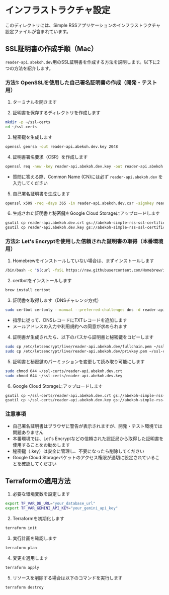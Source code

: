 # インフラストラクチャ設定

このディレクトリには、Simple RSSアプリケーションのインフラストラクチャ設定ファイルが含まれています。

## SSL証明書の作成手順（Mac）

`reader-api.abekoh.dev`用のSSL証明書を作成する方法を説明します。以下に2つの方法を紹介します。

### 方法1: OpenSSLを使用した自己署名証明書の作成（開発・テスト用）

1. ターミナルを開きます

2. 証明書を保存するディレクトリを作成します
```bash
mkdir -p ~/ssl-certs
cd ~/ssl-certs
```

3. 秘密鍵を生成します
```bash
openssl genrsa -out reader-api.abekoh.dev.key 2048
```

4. 証明書署名要求（CSR）を作成します
```bash
openssl req -new -key reader-api.abekoh.dev.key -out reader-api.abekoh.dev.csr
```
   - 質問に答える際、Common Name (CN)には必ず `reader-api.abekoh.dev` を入力してください

5. 自己署名証明書を生成します
```bash
openssl x509 -req -days 365 -in reader-api.abekoh.dev.csr -signkey reader-api.abekoh.dev.key -out reader-api.abekoh.dev.crt
```

6. 生成された証明書と秘密鍵をGoogle Cloud Storageにアップロードします
```bash
gsutil cp reader-api.abekoh.dev.crt gs://abekoh-simple-rss-ssl-certificates/
gsutil cp reader-api.abekoh.dev.key gs://abekoh-simple-rss-ssl-certificates/
```

### 方法2: Let's Encryptを使用した信頼された証明書の取得（本番環境用）

1. Homebrewをインストールしていない場合は、まずインストールします
```bash
/bin/bash -c "$(curl -fsSL https://raw.githubusercontent.com/Homebrew/install/HEAD/install.sh)"
```

2. certbotをインストールします
```bash
brew install certbot
```

3. 証明書を取得します（DNSチャレンジ方式）
```bash
sudo certbot certonly --manual --preferred-challenges dns -d reader-api.abekoh.dev
```
   - 指示に従って、DNSレコードにTXTレコードを追加します
   - メールアドレスの入力や利用規約への同意が求められます

4. 証明書が生成されたら、以下のパスから証明書と秘密鍵をコピーします
```bash
sudo cp /etc/letsencrypt/live/reader-api.abekoh.dev/fullchain.pem ~/ssl-certs/reader-api.abekoh.dev.crt
sudo cp /etc/letsencrypt/live/reader-api.abekoh.dev/privkey.pem ~/ssl-certs/reader-api.abekoh.dev.key
```

5. 証明書と秘密鍵のパーミッションを変更して読み取り可能にします
```bash
sudo chmod 644 ~/ssl-certs/reader-api.abekoh.dev.crt
sudo chmod 644 ~/ssl-certs/reader-api.abekoh.dev.key
```

6. Google Cloud Storageにアップロードします
```bash
gsutil cp ~/ssl-certs/reader-api.abekoh.dev.crt gs://abekoh-simple-rss-ssl-certificates/
gsutil cp ~/ssl-certs/reader-api.abekoh.dev.key gs://abekoh-simple-rss-ssl-certificates/
```

### 注意事項

- 自己署名証明書はブラウザに警告が表示されますが、開発・テスト環境では問題ありません
- 本番環境では、Let's Encryptなどの信頼された認証局から取得した証明書を使用することをお勧めします
- 秘密鍵（.key）は安全に管理し、不要になったら削除してください
- Google Cloud Storageバケットのアクセス権限が適切に設定されていることを確認してください

## Terraformの適用方法

1. 必要な環境変数を設定します
```bash
export TF_VAR_DB_URL="your_database_url"
export TF_VAR_GEMINI_API_KEY="your_gemini_api_key"
```

2. Terraformを初期化します
```bash
terraform init
```

3. 実行計画を確認します
```bash
terraform plan
```

4. 変更を適用します
```bash
terraform apply
```

5. リソースを削除する場合は以下のコマンドを実行します
```bash
terraform destroy

